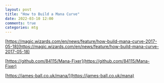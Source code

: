 ```yaml
---
layout: post
title: "How to Build a Mana Curve"
date: 2022-03-10 12:00
comments: true
categories: mtg
---
```


[https://magic.wizards.com/en/news/feature/how-build-mana-curve-2017-05-18](https://magic.wizards.com/en/news/feature/how-build-mana-curve-2017-05-18)

[https://github.com/84115/Mana-Fixer](https://github.com/84115/Mana-Fixer)

[https://james-ball.co.uk/mana/](https://james-ball.co.uk/mana)
